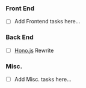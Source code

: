### Front End
- [ ] Add Frontend tasks here...

### Back End
- [ ] [Hono.js](https://hono.dev/) Rewrite

### Misc.
- [ ] Add Misc. tasks here...
